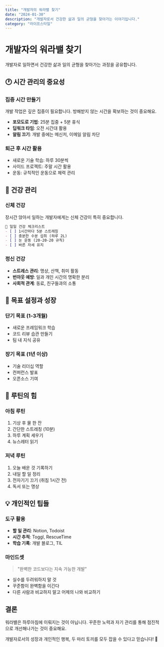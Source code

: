 ```yaml
---
title: "개발자의 워라밸 찾기"
date: "2024-01-30"
description: "개발자로서 건강한 삶과 일의 균형을 찾아가는 이야기입니다."
category: "라이프스타일"
---
```


# 개발자의 워라밸 찾기

개발자로 일하면서 건강한 삶과 일의 균형을 찾아가는 과정을 공유합니다.

## 🕐 시간 관리의 중요성

### 집중 시간 만들기
개발 작업은 깊은 집중이 필요합니다. 방해받지 않는 시간을 확보하는 것이 중요해요.

- **포모도로 기법**: 25분 집중 + 5분 휴식
- **딥워크 타임**: 오전 시간대 활용
- **알림 끄기**: 개발 중에는 메신저, 이메일 알림 차단

### 퇴근 후 시간 활용
- 새로운 기술 학습: 하루 30분씩
- 사이드 프로젝트: 주말 시간 활용
- 운동: 규칙적인 운동으로 체력 관리

## 💪 건강 관리

### 신체 건강
장시간 앉아서 일하는 개발자에게는 신체 건강이 특히 중요합니다.

```markdown
📝 일일 건강 체크리스트
- [ ] 1시간마다 5분 스트레칭
- [ ] 충분한 수분 섭취 (하루 2L)
- [ ] 눈 운동 (20-20-20 규칙)
- [ ] 바른 자세 유지
```

### 정신 건강
- **스트레스 관리**: 명상, 산책, 취미 활동
- **번아웃 예방**: 일과 개인 시간의 명확한 분리
- **사회적 관계**: 동료, 친구들과의 소통

## 🎯 목표 설정과 성장

### 단기 목표 (1-3개월)
- 새로운 프레임워크 학습
- 코드 리뷰 습관 만들기
- 팀 내 지식 공유

### 장기 목표 (1년 이상)
- 기술 리더십 역할
- 컨퍼런스 발표
- 오픈소스 기여

## 🔄 루틴의 힘

### 아침 루틴
1. 기상 후 물 한 잔
2. 간단한 스트레칭 (10분)
3. 하루 계획 세우기
4. 뉴스레터 읽기

### 저녁 루틴
1. 오늘 배운 것 기록하기
2. 내일 할 일 정리
3. 전자기기 끄기 (취침 1시간 전)
4. 독서 또는 명상

## 💡 개인적인 팁들

### 도구 활용
- **할 일 관리**: Notion, Todoist
- **시간 추적**: Toggl, RescueTime
- **학습 기록**: 개발 블로그, TIL

### 마인드셋
> "완벽한 코드보다는 지속 가능한 개발"

- 실수를 두려워하지 말 것
- 꾸준함이 완벽함을 이긴다
- 다른 사람과 비교하지 말고 어제의 나와 비교하기

## 결론

워라밸은 하루아침에 이뤄지는 것이 아닙니다. 꾸준한 노력과 자기 관리를 통해 점진적으로 개선해나가는 것이 중요해요.

개발자로서의 성장과 개인적인 행복, 두 마리 토끼를 모두 잡을 수 있다고 믿습니다! 🌟 